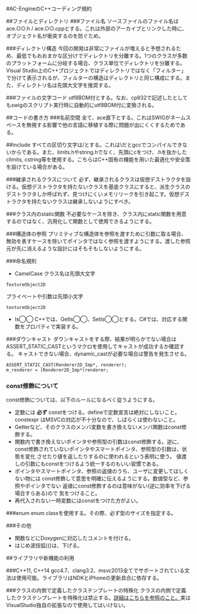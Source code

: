 #AC-EngineのC++コーディング規約

##ファイルとディレクトリ
###ファイル名
ソースファイルのファイル名はace.○○.h / ace.○○.cppとする。これは外部のアーカイブとリンクした時に、オブジェクト名が衝突するのを防ぐため。

###ディレクトリ構造
今回の開発は非常にファイルが増えると予想されるため、最低でもおおまかな区分けでディレクトリを分離する。1つのクラスが多数のプラットフォームに分岐する場合、クラス単位でディレクトリを分離する。Visual Studio上のC++プロジェクトではディレクトリではなく「フィルター」で分けて表示されるが、フィルターの構造はディレクトリと同じ構成にする。また、ディレクトリ名は先頭大文字を推奨する。

###ファイルの文字コード
utf8BOM付とする。なお、cp932で記述したとしてもswigのスクリプト実行時に自動的にutf8BOM付に変換される。

##コードの書き方
###名前空間
全て、ace直下とする。これはSWIGがネームスペースを無視する影響で他の言語に移植する際に問題が出にくくするためである。

##include
すべての区切り文字は/とする。これは\だとgccでコンパイルできないからである。また、limits.hやstring.hでなく、先頭にcをつけ、.hを抜かしたclimits, cstring等を使用する。こちらはC++固有の機能を用いた最適化や安全策を設けている場合がある。

###継承されるクラスについて
必ず、継承されるクラスは仮想デストラクタを設ける。仮想デストラクタを持たないクラスを基底クラスにすると、派生クラスのデストラクタしか呼ばれず、見つけにくいメモリリークを引き起こす。仮想デストラクタを持たないクラスは継承しないようにすべき。

###クラス内のstatic関数
不必要なケースを除き、クラス内にstatic関数を用意するのではなく、汎用化して関数として使用できるようにする。

###構造体の参照
プリミティブな構造体を参照を渡すために引数に取る場合、無効を表すケースを除いてポインタではなく参照を渡すようにする。渡した参照元が先に消えるような設計にはそもそもしないようにする。

###命名規則
* CamelCase
クラス名は先頭大文字
```
TextureObject2D
```

プライベートや引数は先頭小文字
```
textureObject2D
```

* Is◯◯
C++では、GetIs◯◯、SetIs◯◯とする。C#では、対応する関数をプロパティで実装する。

###ダウンキャスト
ダウンキャストをする際、結果が明らかでない場合はASSERT_STATIC_CASTというマクロを使用してキャストが成功するか確認する。
キャストできない場合、dynamic_castが必要な場合は警告を発生させる。

```
ASSERT_STATIC_CAST(Renderer2D_Imp*, renderer);
m_renderer = (Renderer2D_Imp*)renderer;
```

### const修飾について
const修飾については、以下のルールになるべく従うようにする。

 - 定数には **必ず** constをつける。defineで定数宣言は絶対にしないこと。constexpr
   はMSVCの対応が不十分なので、しばらくは使わないこと。
 - Getterなど、そのクラスのメンバ変数を書き換えないメンバ関数はconst修飾する。
 - 関数内で書き換えないポインタや参照型の引数はconst修飾する。逆に、
   const修飾されていないポインタやスマートポインタ、参照型の引数は、状態を変化
   させたり値を返したりするのに使われるという表明に使う。
   値渡しの引数にもconstをつけるよう統一するのもいい習慣である。
 - ポインタやスマートポインタ、参照の返値のうち、ユーザに変更してほしくない物には
   const修飾して意思を明確に伝えるようにする。数値型など、参照やポインタでない
   返値にconst修飾するのは意味がない(逆に効率を下げる場合すらある)ので
   気をつけること。
 - 再代入されない一時変数にはconstをつけた方がよい。

###enum
enum classを使用する。その際、必ず型のサイズを指定する。

###その他
* 関数などにDoxygenに対応したコメントを付ける。
* はじめ波括弧({)は、下げる。

##ライブラリや新機能の利用

###C++11, C++14
gcc4.7、clang3.2、msvc2013全てでサポートされている文法は使用可能。ライブラリはNDKとiPhoneの更新具合に依存する。

###クラスの内側で定義したクラステンプレートの特殊化
クラスの内側で定義したクラステンプレートを特殊化は禁止する。[詳細はこちらを参照のこと。](http://d.hatena.ne.jp/matsutakegohan1/20071001/1191245392)実はVisualStudio独自の拡張なので使用してはいけない。
